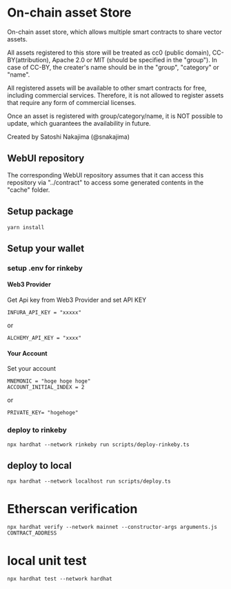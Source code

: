 # On-chain asset Store

On-chain asset store, which allows multiple smart contracts to share vector assets.

All assets registered to this store will be treated as cc0 (public domain),
CC-BY(attribution), Apache 2.0 or MIT (should be specified in the "group").
In case of CC-BY, the creater's name should be in the "group", "category" or "name".

All registered assets will be available to other smart contracts for free, including
commercial services. Therefore, it is not allowed to register assets that require
any form of commercial licenses.

Once an asset is registered with group/category/name, it is NOT possible to update,
which guarantees the availability in future.

Created by Satoshi Nakajima (@snakajima)

## WebUI repository

The corresponding WebUI repository assumes that it can access this repository via "../contract" to access some generated contents in the "cache" folder. 

## Setup package

```
yarn install
```

## Setup your wallet

### setup .env for rinkeby

#### Web3 Provider

Get Api key from Web3 Provider and set API KEY

```
INFURA_API_KEY = "xxxxx"
```

or

```
ALCHEMY_API_KEY = "xxxx"
```

#### Your Account

Set your account


```
MNEMONIC = "hoge hoge hoge"
ACCOUNT_INITIAL_INDEX = 2
```

or 

```
PRIVATE_KEY= "hogehoge"
```

### deploy to rinkeby

```
npx hardhat --network rinkeby run scripts/deploy-rinkeby.ts 
```

## deploy to local

```
npx hardhat --network localhost run scripts/deploy.ts 
```

# Etherscan verification

```
npx hardhat verify --network mainnet --constructor-args arguments.js CONTRACT_ADDRESS
```

# local unit test

```
npx hardhat test --network hardhat
```
